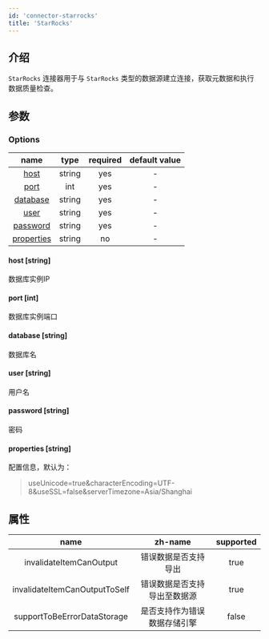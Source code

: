 ```yaml
---
id: 'connector-starrocks'
title: 'StarRocks'
---
```


## 介绍

`StarRocks` 连接器用于与 `StarRocks` 类型的数据源建立连接，获取元数据和执行数据质量检查。

## 参数
### Options

|             name             |  type  |  required  | default value |
|:----------------------------:|:------:|:----------:|:-------------:|
|     [host](#host-string) | string |    yes     |       -       |
|    [port](#port-int)    | int |    yes     |       -       |
|   [database](#database-string)   | string |    yes     |       -       |
| [user](#user-string) | string |    yes     |       -       |
|    [password](#password-string)    | string |    yes     |       -       |
|   [properties](#properties-string)   | string |    no     |       -       |


#### host [string]
数据库实例IP
#### port [int]
数据库实例端口
#### database [string]
数据库名
#### user [string]
用户名
#### password [string]
密码
#### properties [string]
配置信息，默认为：
> useUnicode=true&characterEncoding=UTF-8&useSSL=false&serverTimezone=Asia/Shanghai


## 属性

|             name             |  zh-name  |  supported  | 
|:----------------------------:|:------:|:----------:|
|   invalidateItemCanOutput   | 错误数据是否支持导出 |    true     |   
|    invalidateItemCanOutputToSelf    | 错误数据是否支持导出至数据源 |    true     |      
|   supportToBeErrorDataStorage   | 是否支持作为错误数据存储引擎 |    false     |     
